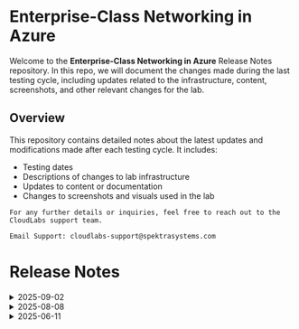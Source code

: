 # Enterprise-Class Networking in Azure

Welcome to the **Enterprise-Class Networking in Azure** Release Notes repository. In this repo, we will document the changes made during the last testing cycle, including updates related to the infrastructure, content, screenshots, and other relevant changes for the lab.

## Overview

This repository contains detailed notes about the latest updates and modifications made after each testing cycle. It includes:

- Testing dates
- Descriptions of changes to lab infrastructure
- Updates to content or documentation
- Changes to screenshots and visuals used in the lab

`For any further details or inquiries, feel free to reach out to the CloudLabs support team.`

`Email Support: cloudlabs-support@spektrasystems.com`

# Release Notes

<details>
  <summary>2025-09-02</summary>

## Release Date: 2025-09-02

### Summary of Changes

- Instructions and screenshots have been refreshed to reflect the latest Azure portal UI updates, with task and exercise overviews added for clarity.

### Infrastructure Changes

NA

### Content Changes

N/A

### Screenshot Updates

- **Minor updates**: 
    - **Instruction Refinements**: Fixed numbering issues with updated instructions

### Testing Notes

- **Testing Date**: 2025-08-29

### Testing Scope 

- Performed end to end lab testing and all validations were successful, updated lab guide for better clarity.The lab has no issues and is good.

</details>

<details>
  <summary>2025-08-08</summary>

## Release Date: 2025-08-08

### Summary of Changes

- Refreshed instructions with new UI screenshots, fixed numbering, and improved rendering for clarity.

### Infrastructure Changes

No infrastructure changes were required in this update. 

### Content Changes

N/A

### Screenshot Updates

- **Major updates**: 

    - **Updated UI Screenshots**: Added new and updated screenshots.
    - **Instruction Refinements**: Fixed numbering and rendering issues, and added clear instructions.

### Testing Notes

- **Testing Date**: 2025-08-08

### Testing Scope 

- Conducted end-to-end lab validation, ensured prerequisites were met, and updated content to reflect the latest UI changes.

</details>

<details>
  <summary>2025-06-11</summary>

### Release Date: 2025-06-11
  
- **Testing Date**: 2025-06-11

## Infrastructure Changes

- N/A

## Content Changes

- **Change**: Minor changes to enhance the overall user experience.


## Screenshot Updates

- **Change**: Updated Screenshots as per the lates UI changes.

## Validation

  NA

## Testing Notes

- **Test Validation Summary**: Validations are up to date as per the latest updates.

---
</details>





